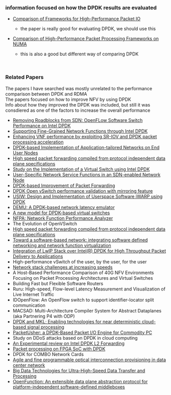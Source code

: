 ### information focused on how the DPDK results are evaluated
- [Comparison of Frameworks for High-Performance Packet IO](dpdk_focused/1.md)
  - the paper is really good for evaluating DPDK, we should use this

- [Comparison of High-Performance Packet Processing Frameworks on NUMA](dpdk_focused/2.md)
  - this is also a good but different way of comparing DPDK


<br>

### Related Papers
The papers I have searched was mostly unrelated to the performance comparison between DPDK and RDMA <br>
The papers focused on how to improve NFV by using DPDK <br>
Info about how they improved the DPDK was included, but still it was consdiered as one of the factors to increase the overall performance

- [Removing Roadblocks from SDN: OpenFLow Software Switch Performance on Intel DPDK](related_papers/1.md)
- [Supporting Fine-Grained Network Functions through Intel DPDK](related_papers/2.md)
- [Enhancing VNF performance by exploiting SR-IOV and DPDK packet processing acceleration](related_papers/3.md)
- [DPDK-based Implementation of Application-tailored Networks on End User Nodes](related_papers/4.md)
- [High speed packet forwarding compiled from protocol independent data plane specifications](related_papers/5.md)
- [Study on the Implementation of a Virtual Switch using Intel DPDK](related_papers/6.md)
- [User-Specific Network Service Functions in an SDN-enabled Network Node](related_papers/7.md)
- [DPDK-based Improvement of Packet Forwarding](related_papers/8.md)
- [DPDK Open vSwitch performance validation with mirroring feature](related_papers/9.md)
- [USIW: Design and Implementation of Userspace Software iWARP using DPDK](related_papers/10.md)
- [DEMU: A DPDK-based network latency emulator](related_papers/11.md)
- [A new model for DPDK-based virtual switches](related_papers/12.md)
- [NFPA: Network Function Performance Analyzer](related_papers/13.md)
- The Evolution of OpenVSwitch
- [High speed packet forwarding compiled from protocol independent data plane specifications](related_papers/14.md)
- [Toward a software-based network: integrating software defined networking and network function virtualization](related_papers/16.md)
- [Integration of LwIP Stack over Intel(R) DPDK for High Throughput Packet Delivery to Applications](related_papers/17.md)
- High-performance vSwitch of the user, by the user, for the user
- [Network stack challenges at increasing speeds](related_papers/19.md)
- A Host-Based Performance Comparison of 40G NFV Environments Focusing on Packet Processing Architectures and Virtual Switches
- Building Fast but Flexible Software Routers
- Ruru: High-speed, Flow-level Latency Measurement and Visualization of Live Internet Traffic
- IDOpenFlow: An OpenFlow switch to support identifier-locator split communication
- MACSAD: Multi-Architecture Compiler System for Abstract Dataplanes (aka Partnering P4 with ODP)
- [DPDK and MKL; Enabling technologies for near deterministic cloud-based signal processing](related_papers/20.md)
- [PacketUsher: a DPDK-Based Packet I/O Engine for Commodity PC](related_papers/21.md)
- Study on DDoS attacks based on DPDK in cloud computing
- [An Experimental review on Intel DPDK L2 Forwarding](related_papers/22.md)
- [Packet processing on FPGA SoC with DPDK](related_papers/23.md)
- DPDK for COMBO Network Cards    
- [Agile and fine programmable optical interconnection provisioning in data center network](related_papers/25.md)
- [Big Data Technologies for Ultra-High-Speed Data Transfer and Processing](related_papers/26.md)
- [OpenFunction: An extensible data plane abstraction protocol for platform-independent software-defined middleboxes](related_papers/27.md)
